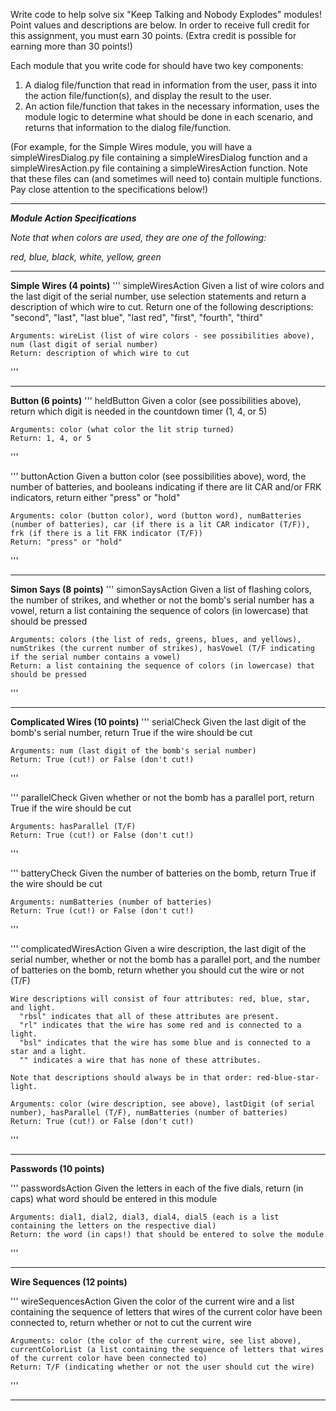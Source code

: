 Write code to help solve six "Keep Talking and Nobody Explodes" modules!  Point values and descriptions are below.  In order to receive full credit for this assignment, you must earn 30 points.  (Extra credit is possible for earning more than 30 points!)

Each module that you write code for should have two key components:
1. A dialog file/function that read in information from the user, pass it into the action file/function(s), and display the result to the user.
2. An action file/function that takes in the necessary information, uses the module logic to determine what should be done in each scenario, and returns that information to the dialog file/function.

(For example, for the Simple Wires module, you will have a simpleWiresDialog.py file containing a simpleWiresDialog function and a simpleWiresAction.py file containing a simpleWiresAction function.  Note that these files can (and sometimes will need to) contain multiple functions.  Pay close attention to the specifications below!)

----------------------------------------------------------------

***Module Action Specifications***

*Note that when colors are used, they are one of the following:*

*red, blue, black, white, yellow, green*

----------------------------------------------------------------

**Simple Wires (4 points)**
'''
simpleWiresAction
    Given a list of wire colors and the last digit of the serial number, use selection statements and return a description of which wire to cut.  Return one of the following descriptions:
        "second", "last", "last blue", "last red", "first", "fourth", "third"

    Arguments: wireList (list of wire colors - see possibilities above), num (last digit of serial number)
    Return: description of which wire to cut
'''

----------------------------------------------------------------

**Button (6 points)**
'''
heldButton
    Given a color (see possibilities above), return which digit is needed in the countdown timer (1, 4, or 5)

    Arguments: color (what color the lit strip turned)
    Return: 1, 4, or 5
'''


'''
buttonAction
    Given a button color (see possibilities above), word, the number of batteries, and booleans indicating if there are lit CAR and/or FRK indicators, return either "press" or "hold"

    Arguments: color (button color), word (button word), numBatteries (number of batteries), car (if there is a lit CAR indicator (T/F)), frk (if there is a lit FRK indicator (T/F))
    Return: "press" or "hold"
'''

----------------------------------------------------------------

**Simon Says (8 points)**
'''
simonSaysAction
    Given a list of flashing colors, the number of strikes, and whether or not the bomb's serial number has a vowel, return a list containing the sequence of colors (in lowercase) that should be pressed 

    Arguments: colors (the list of reds, greens, blues, and yellows), numStrikes (the current number of strikes), hasVowel (T/F indicating if the serial number contains a vowel)
    Return: a list containing the sequence of colors (in lowercase) that should be pressed
'''

----------------------------------------------------------------

**Complicated Wires (10 points)**
'''
serialCheck
    Given the last digit of the bomb's serial number, return True if the wire should be cut

    Arguments: num (last digit of the bomb's serial number)
    Return: True (cut!) or False (don't cut!)
'''


'''
parallelCheck
    Given whether or not the bomb has a parallel port, return True if the wire should be cut

    Arguments: hasParallel (T/F)
    Return: True (cut!) or False (don't cut!)
'''


'''
batteryCheck
    Given the number of batteries on the bomb, return True if the wire should be cut

    Arguments: numBatteries (number of batteries)
    Return: True (cut!) or False (don't cut!)
'''


'''
complicatedWiresAction
    Given a wire description, the last digit of the serial number, whether or not the bomb has a parallel port, 
    and the number of batteries on the bomb, return whether you should cut the wire or not (T/F)

    Wire descriptions will consist of four attributes: red, blue, star, and light.
      "rbsl" indicates that all of these attributes are present.
      "rl" indicates that the wire has some red and is connected to a light.
      "bsl" indicates that the wire has some blue and is connected to a star and a light.
      "" indicates a wire that has none of these attributes.

    Note that descriptions should always be in that order: red-blue-star-light.

    Arguments: color (wire description, see above), lastDigit (of serial number), hasParallel (T/F), numBatteries (number of batteries)
    Return: True (cut!) or False (don't cut!)
'''

----------------------------------------------------------------

**Passwords (10 points)**

'''
passwordsAction
    Given the letters in each of the five dials, return (in caps) what word should be entered in this module

    Arguments: dial1, dial2, dial3, dial4, dial5 (each is a list containing the letters on the respective dial)
    Return: the word (in caps!) that should be entered to solve the module
'''

----------------------------------------------------------------

**Wire Sequences (12 points)**

'''
wireSequencesAction
    Given the color of the current wire and a list containing the sequence of letters that wires of the current color
    have been connected to, return whether or not to cut the current wire

    Arguments: color (the color of the current wire, see list above), currentColorList (a list containing the sequence of letters that wires of the current color have been connected to)
    Return: T/F (indicating whether or not the user should cut the wire)
'''

----------------------------------------------------------------

